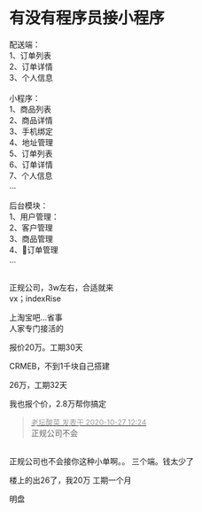 # 有没有程序员接小程序


配送端：<br />
1、订单列表<br />
2、订单详情<br />
3、个人信息<br />
<br />
小程序：<br />
1、商品列表<br />
2、商品详情<br />
3、手机绑定<br />
4、地址管理<br />
5、订单列表<br />
6、订单详情<br />
7、个人信息<br />
...<br />
<br />
后台模块：<br />
1、用户管理：<br />
2、客户管理<br />
3、商品管理<br />
4、订单管理<br />
...<br />
<br />


正规公司，3w左右，合适就来<br />
vx；indexRise

上淘宝吧...省事<br />
人家专门接活的

报价20万。工期30天<img src="static/image/smiley/default/lol.gif" smilieid="12" border="0" alt="" />

CRMEB，不到1千块自己搭建<img src="static/image/smiley/default/lol.gif" smilieid="12" border="0" alt="" />

26万，工期32天<br />


我也报个价，2.8万帮你搞定<img src="static/image/smiley/default/lol.gif" smilieid="12" border="0" alt="" />

<div class="quote"><blockquote><font size="2"><a href="https://www.hostloc.com/forum.php?mod=redirect&amp;goto=findpost&amp;pid=9358414&amp;ptid=758906" target="_blank"><font color="#999999">老坛酸菜 发表于 2020-10-27 12:24</font></a></font><br />
正规公司不会</blockquote></div><br />
正规公司也不会接你这种小单啊。。 三个端。钱太少了

楼上的出26了，我20万 工期一个月

明盘<br />
<img src="static/image/smiley/default/lol.gif" smilieid="12" border="0" alt="" />
